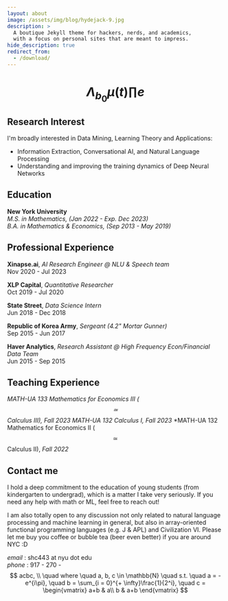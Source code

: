 ```yaml
---
layout: about
image: /assets/img/blog/hydejack-9.jpg
description: >
  A boutique Jekyll theme for hackers, nerds, and academics,
  with a focus on personal sites that are meant to impress.
hide_description: true
redirect_from:
  - /download/
---
```


# <span style="color:white">$$ $$</span> $$ \Lambda_{b_0}\mu(t) \prod e $$ $$ $$

<!--author-->

## Research Interest

I'm broadly interested in Data Mining, Learning Theory and Applications:
- Information Extraction, Conversational AI, and Natural Language Processing
- Understanding and improving the training dynamics of Deep Neural Networks 	

## Education

**New York University**\
*M.S. in Mathematics, (Jan 2022 - Exp. Dec 2023)*\
*B.A. in Mathematics & Economics, (Sep 2013 - May 2019)*

## Professional Experience

**Xinapse.ai**, *AI Research Engineer @ NLU & Speech team*\
Nov 2020 - Jul 2023

**XLP Capital**, *Quantitative Researcher*\
Oct 2019 - Jul 2020

**State Street**, *Data Science Intern*\
Jun 2018 - Dec 2018

**Republic of Korea Army**, *Sergeant (4.2" Mortar Gunner)*\
Sep 2015 - Jun 2017

**Haver Analytics**, *Research Assistant @ High Frequency Econ/Financial Data Team*\
Jun 2015 - Sep 2015

## Teaching Experience

*MATH-UA 133 Mathematics for Economics III ($$\simeq$$ Calculus III), Fall 2023*
*MATH-UA 132 Calculus I, Fall 2023*
*MATH-UA 132 Mathematics for Economics II ($$\simeq$$ Calculus II), *Fall 2022*


## Contact me

I hold a deep commitment to the education of young students (from kindergarten to undergrad), which is a matter I take very seriously. If you need any help with math or ML, feel free to reach out! 

I am also totally open to any discussion not only related to natural language processing and machine learning in general, but also in array-oriented functional programming languages (e.g. J & APL) and Civilization VI. Please let me buy you coffee or bubble tea (beer even better) if you are around NYC :D

*email* : shc443 at nyu dot edu\
*phone* : 917 - 270 - $$ acbc, \\
\quad  where \quad a, b, c \in \mathbb{N} \quad s.t. \quad a = -e^{i\pi}, \quad b = \sum_{i = 0}^{+ \infty}\frac{1}{2^i}, \quad c = \begin{vmatrix}
a+b & a\\
b & a+b
\end{vmatrix}
$$



[blog]: /
[portfolio]: https://hydejack.com/examples/
[resume]: https://hydejack.com/resume/
[download]: https://hydejack.com/download/
[welcome]: https://hydejack.com/
[forms]: https://hydejack.com/forms-by-example/

[features]: #features
[news]: #build-an-audience
[syntax]: syntax-highlighting
[latex]: #beautiful-math
[dark]: https://hydejack.com/blog/hydejack/2018-09-01-introducing-dark-mode/
[search]: https://hydejack.com/#_search-input
[grid]: https://hydejack.com/blog/hydejack/

[lic]: LICENSE.md
[pro]: licenses/PRO.md
[docs]: docs/README.md
[ofln]: docs/advanced.md#enabling-offline-support
[math]: docs/writing.md#adding-math

[kit]: https://github.com/hydecorp/hydejack-starter-kit/releases
[src]: https://github.com/hydecorp/hydejack
[gem]: https://rubygems.org/gems/jekyll-theme-hydejack
[buy]: https://gum.co/nuOluY

[gpss]: https://developers.google.com/speed/pagespeed/insights/?url=https%3A%2F%2Fhydejack.com%2Fdocs%2F
[rouge]: http://rouge.jneen.net
[katex]: https://khan.github.io/KaTeX/
[mathjax]: https://www.mathjax.org/
[tinyletter]: https://tinyletter.com/
